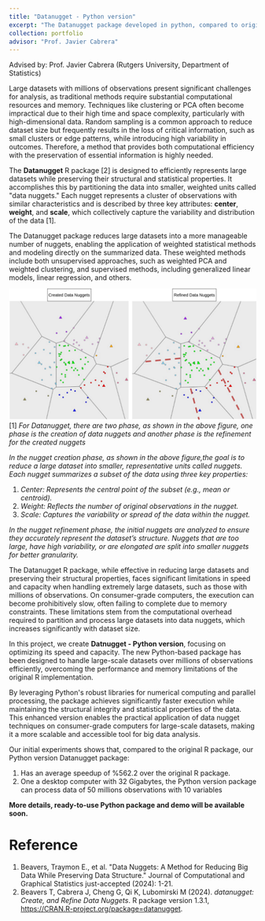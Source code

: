 ```yaml
---
title: "Datanugget - Python version"
excerpt: "The Datanugget package developed in python, compared to original Datanuget package implemented in R, the capacity and speed are improved by at least 500%<br/><img src='/images/datanugget_teaser.png'>"
collection: portfolio
advisor: "Prof. Javier Cabrera"
---
```


Advised by: Prof. Javier Cabrera (Rutgers University, Department of Statistics)

Large datasets with millions of observations present significant challenges for analysis, as traditional methods require substantial computational resources and memory. Techniques like clustering or PCA often become impractical due to their high time and space complexity, particularly with high-dimensional data. Random sampling is a common approach to reduce dataset size but frequently results in the loss of critical information, such as small clusters or edge patterns, while introducing high variability in outcomes. Therefore, a method that provides both computational efficiency with the preservation of essential information is highly needed.

The **Datanugget** R package [2] is designed to efficiently represents large datasets while preserving their structural and statistical properties. It accomplishes this by partitioning the data into smaller, weighted units called "data nuggets." Each nugget represents a cluster of observations with similar characteristics and is described by three key attributes: **center**, **weight**, and **scale**, which collectively capture the variability and distribution of the data [1].

The Datanugget package reduces large datasets into a more manageable number of nuggets, enabling the application of weighted statistical methods and modeling directly on the summarized data. These weighted methods include both unsupervised approaches, such as weighted PCA and weighted clustering, and supervised methods, including generalized linear models, linear regression, and others.

![Alt text](/images/datanugget_teaser.png "Optional Title")[1]
*For Datanugget, there are two phase, as shown in the above figure, one phase is the creation of data nuggets and another phase is the refinement for the created nuggets*

*In the nugget creation phase, as shown in the above figure,the goal is to reduce a large dataset into smaller, representative units called nuggets. Each nugget summarizes a subset of the data using three key properties:*
1. *Center: Represents the central point of the subset (e.g., mean or centroid).*
2. *Weight: Reflects the number of original observations in the nugget.*
3. *Scale: Captures the variability or spread of the data within the nugget.*

*In the nugget refinement phase, the initial nuggets are analyzed to ensure they accurately represent the dataset’s structure. Nuggets that are too large, have high variability, or are elongated are split into smaller nuggets for better granularity.*

The Datanugget R package, while effective in reducing large datasets and preserving their structural properties, faces significant limitations in speed and capacity when handling extremely large datasets, such as those with millions of observations. On consumer-grade computers, the execution can become prohibitively slow, often failing to complete due to memory constraints. These limitations stem from the computational overhead required to partition and process large datasets into data nuggets, which increases significantly with dataset size.

In this project, we create **Datnugget - Python version**, focusing on optimizing its speed and capacity. The new Python-based package has been designed to handle large-scale datasets over millions of observations efficiently, overcoming the performance and memory limitations of the original R implementation. 

By leveraging Python's robust libraries for numerical computing and parallel processing, the package achieves significantly faster execution while maintaining the structural integrity and statistical properties of the data. This enhanced version enables the practical application of data nugget techniques on consumer-grade computers for large-scale datasets, making it a more scalable and accessible tool for big data analysis.

Our initial experiments shows that, compared to the original R package, our Python version Datanugget package:
1. Has an average speedup of %562.2 over the original R package. 
2. One a desktop computer with 32 Gigabytes, the Python version package can process data of 50 millions observations with 10 variables

**More details, ready-to-use Python package and demo will be available soon.**

Reference
======
1. Beavers, Traymon E., et al. "Data Nuggets: A Method for Reducing Big Data While Preserving Data Structure." Journal of Computational and Graphical Statistics just-accepted (2024): 1-21.
2. Beavers T, Cabrera J, Cheng G, Qi K, Lubomirski M (2024). _datanugget: Create, and Refine Data Nuggets_. R package version 1.3.1, <https://CRAN.R-project.org/package=datanugget>.